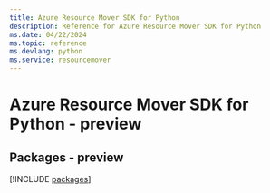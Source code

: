 ```yaml
---
title: Azure Resource Mover SDK for Python
description: Reference for Azure Resource Mover SDK for Python
ms.date: 04/22/2024
ms.topic: reference
ms.devlang: python
ms.service: resourcemover
---
```

# Azure Resource Mover SDK for Python - preview
## Packages - preview
[!INCLUDE [packages](resource-mover-index.md)]